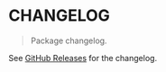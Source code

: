 # CHANGELOG

> Package changelog.

See [GitHub Releases](https://github.com/stdlib-js/array-base-flatten2d/releases) for the changelog.